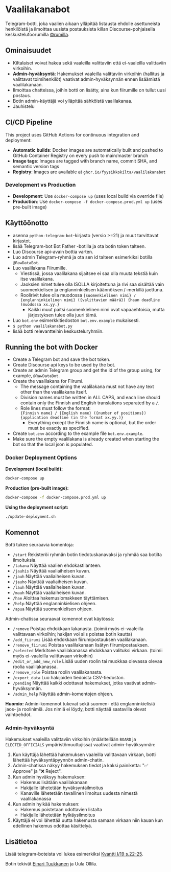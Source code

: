 # Vaalilakanabot

Telegram-botti, joka vaalien aikaan ylläpitää listausta ehdolle asettuneista henkilöistä ja ilmoittaa uusista postauksista killan Discourse-pohjaisella keskustelufoorumilla [Φrumilla](https://fiirumi.fyysikkokilta.fi).

## Ominaisuudet

- Kiltalaiset voivat hakea sekä vaaleilla valittaviin että ei-vaaleilla valittaviin virkoihin.
- **Admin-hyväksyntä**: Hakemukset vaaleilla valittaviin virkoihin (hallitus ja valittavat toimihenkilöt) vaativat admin-hyväksynnän ennen lisäämistä vaalilakanaan.
- Ilmoittaa chatteissa, joihin botti on lisätty, aina kun fiirumille on tullut uusi postaus.
- Botin admin-käyttäjä voi ylläpitää sähköistä vaalilakanaa.
- Jauhistelu

## CI/CD Pipeline

This project uses GitHub Actions for continuous integration and deployment:

- **Automatic builds**: Docker images are automatically built and pushed to GitHub Container Registry on every push to main/master branch
- **Image tags**: Images are tagged with branch name, commit SHA, and semantic version tags
- **Registry**: Images are available at `ghcr.io/fyysikkokilta/vaalilakanabot`

### Development vs Production

- **Development**: Use `docker-compose up` (uses local build via override file)
- **Production**: Use `docker-compose -f docker-compose.prod.yml up` (uses pre-built image)

## Käyttöönotto

- asenna `python-telegram-bot`-kirjasto (versio >=21) ja muut tarvittavat kirjastot.
- lisää Telegram-bot Bot Father -botilla ja ota botin token talteen.
- Luo Discourse api-avain bottia varten.
- Luo admin Telegram-ryhmä ja ota sen id talteen esimerkiksi botilla `@RawDataBot`.
- Luo vaalilakana Fiirumille.
  - Viestissä, jossa vaalilakana sijaitsee ei saa olla muuta tekstiä kuin itse vaalilakana.
  - Jaoksien nimet tulee olla ISOLLA kirjoitettuna ja rivi saa sisältää vain suomenkielisen ja englanninkielisen käännöksen /-merkillä jaettuna.
  - Roolirivit tulee olla muodossa `{suomenkielinen nimi} / {englanninkielinen nimi} ({valittavien määrä}) {haun deadline (muodossa xx.yy.}`
    - Kaikki muut paitsi suomenkielinen nimi ovat vapaaehtoisia, mutta järjestyksen tulee olla juuri tämä.
- Luo `bot.env` esimerkkitiedoston `bot.env.example` mukaisesti.
- `$ python vaalilakanabot.py`
- lisää botti relevantteihin keskusteluryhmiin.

## Running the bot with Docker

- Create a Telegram bot and save the bot token.
- Create Discourse api keys to be used by the bot.
- Create an admin Telegram group and get the id of the group using, for example, `@RawDataBot`.
- Create the vaalilakana for Fiirumi.
  - The message containing the vaalilakana must not have any text other than the vaalilakana itself.
  - Division names must be written in ALL CAPS, and each line should contain only the Finnish and English translations separated by a `/`.
  - Role lines must follow the format:  
    `{Finnish name} / {English name} ({number of positions}) {application deadline (in the format xx.yy.)}`
    - Everything except the Finnish name is optional, but the order must be exactly as specified.
- Create `bot.env` according to the example file `bot.env.example`.
- Make sure the empty vaalilakana is already created when starting the bot so that the local json is populated.

### Docker Deployment Options

**Development (local build):**

```bash
docker-compose up
```

**Production (pre-built image):**

```bash
docker-compose -f docker-compose.prod.yml up
```

**Using the deployment script:**

```bash
./update-deployment.sh
```

## Komennot

Botti tukee seuraavia komentoja:

- `/start` Rekisteröi ryhmän botin tiedotuskanavaksi ja ryhmää saa botilta ilmoituksia.
- `/lakana` Näyttää vaalien ehdokastilanteen.
- `/jauhis` Näyttää vaaliaiheisen kuvan.
- `/jauh` Näyttää vaaliaiheisen kuvan.
- `/jauho` Näyttää vaaliaiheisen kuvan.
- `/lauh` Näyttää vaaliaiheisen kuvan.
- `/mauh` Näyttää vaaliaiheisen kuvan.
- `/hae` Aloittaa hakemuslomakkeen täyttämisen.
- `/help` Näyttää englanninkielisen ohjeen.
- `/apua` Näyttää suomenkielisen ohjeen.

Admin-chatissa seuraavat komennot ovat käytössä:

- `/remove` Poistaa ehdokkaan lakanasta. (toimii myös ei-vaaleilla valittavaan virkoihin; hakijan voi siis poistaa botin kautta)
- `/add_fiirumi` Lisää ehdokkaan fiirumipostauksen vaalilakanaan.
- `/remove_fiirumi` Poistaa vaalilakanaan lisätyn fiirumipostauksen.
- `/selected` Merkitsee vaalilakanassa ehdokkaan valituksi virkaan. (toimii myös ei-vaaleilla valittavaan virkoihin)
- `/edit_or_add_new_role` Lisää uuden roolin tai muokkaa olevassa olevaa roolia vaalilakanassa.
- `/remove_role` Poistaa roolin vaalilakanasta.
- `/export_data` Luo hakijoiden tiedoista CSV-tiedoston.
- `/pending` Näyttää kaikki odottavat hakemukset, jotka vaativat admin-hyväksynnän.
- `/admin_help` Näyttää admin-komentojen ohjeen.

**Huomio:** Admin-komennot tukevat sekä suomen- että englanninkielisiä jaos- ja roolinimiä. Jos nimiä ei löydy, botti näyttää saatavilla olevat vaihtoehdot.

### Admin-hyväksyntä

Hakemukset vaaleilla valittaviin virkoihin (määritellään `BOARD` ja `ELECTED_OFFICIALS` ympäristömuuttujissa) vaativat admin-hyväksynnän:

1. Kun käyttäjä lähettää hakemuksen vaaleilla valittavaan virkaan, botti lähettää hyväksyntäpyynnön admin-chatin.
2. Admin-chatissa näkyy hakemuksen tiedot ja kaksi painiketta: "✅ Approve" ja "❌ Reject".
3. Kun admin hyväksyy hakemuksen:
   - Hakemus lisätään vaalilakanaan
   - Hakijalle lähetetään hyväksyntäilmoitus
   - Kanaville lähetetään tavallinen ilmoitus uudesta nimestä vaalilakanassa
4. Kun admin hylkää hakemuksen:
   - Hakemus poistetaan odottavien listalta
   - Hakijalle lähetetään hylkäysilmoitus
5. Käyttäjä ei voi lähettää uutta hakemusta samaan virkaan niin kauan kun edellinen hakemus odottaa käsittelyä.

## Lisätietoa

Lisää telegram-boteista voi lukea esimerkiksi [Kvantti I/19 s.22-25](https://kvantti.ayy.fi/blog/wp-content/uploads/2019/03/kvantti-19-1-nettiin.pdf).

Botin tekivät [Einari Tuukkanen](https://github.com/EinariTuukkanen) ja Uula Ollila.
